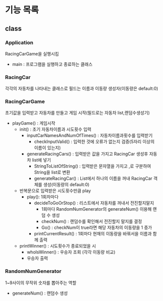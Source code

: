 # 기능 목록

## class

### Application
RacingCarGame을 실행시킴
- main : 프로그램을 실행하고 종료하는 클래스


### RacingCar
각각의 자동차를 나타내는 클래스로 필드는 이름과 이동량
생성자(이동량은 default:0)

### RacingCarGame
초기값을 입력받고 자동차를 만들고 게임 시작(필드로는 자동차 list,랜덤수생성기)

- playGame() : 게임시작
  - init() : 초기 자동차이름과 시도횟수 입력
    - inputCarNamesAndNumOfTimes() : 자동차이름과횟수를 입력받기
      - checkInputValid() : 입력한 것에 오류가 없는지 검증(5자리 이상의 이름이 있는지)
    - generateRacingCars() : 입력받은 값을 가지고 RacingCar 생성후 자동차 list에 넣기
      - StringToListOfString() : 입력받은 문자열을 가지고 ,로 구분하여 String을 list<String>로 변환
      - generateRacingCar() : List에서 하나의 이름을 꺼내 RacingCar 객체를 생성(이동량의 default:0)
  - 반복문으로 입력받은 시도횟수만큼 play
    - play(): 1회차마다 
      - decideToGoOrStop() : 리스트에서 자동차를 꺼내서 전진할지말지
        - 1회마다 RandomNumGenerator의 generateNum() 이용해 랜덤 수 생성
        - checkNum() : 랜덤수를 확인해서 전진할지 말지를 결정
        - Go() : checkNum이 true라면 해당 자동차의 이동량을 1 증가
      - printCurrentResult() : 1회마다 현재의 이동량을 바꿔서을 이름과 함께 출력
  - printWinner() : 시도횟수가 종료되었을 시 
    - whoIsWinner() : 우승자 조회 (각각 이동량 비교)
    - 우승자 출력

### RandomNumGenerator
1~9사이의 무작위 숫자를 뽑아주는 역할
- generateNum() : 랜덤수 생성